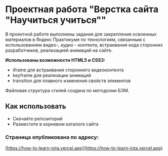 # Проектная работа "Верстка сайта "Научиться учиться""

В проектной работе выполнены задания для закрепления освоенных материалов в Яндекс Практикуме по технологиям, связанным с использованием видео-, аудио - контента, встраивания кода сторонних разработчиков, реализацией анимаций на сайте.

**Использованы возможности HTML5 и CSS3:**
* iframe для встраивания стороннего видеоконтента
* keyframe для реализации анимаций
* transition для плавного изменения свойств элементов

Файловая структура стилей создана по методолии БЭМ.
## Как использовать
* Скачайте репозиторий
* Разместите в корневом каталоге сайта
### Страница опубликована по адресу:
[https://how-to-learn-iota.vercel.app](https://how-to-learn-iota.vercel.app)



